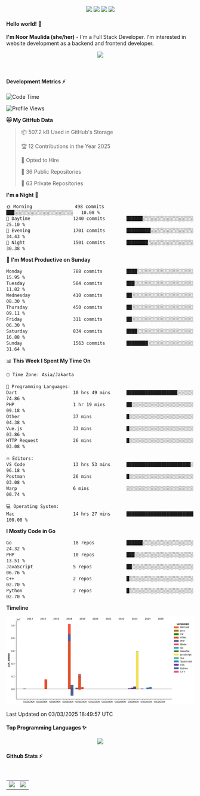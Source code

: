 <p align="center">
  <img src="https://dev.discordprofiles.me/badge/status/814439552055771206?simple=true">
  <img src="https://dev.discordprofiles.me/badge/playing/814439552055771206">
  <img src="https://dev.discordprofiles.me/badge/vscode/814439552055771206">
  <img src="https://dev.discordprofiles.me/badge/spotify/814439552055771206">
</p>

#### Hello world! 👋
**I'm Noor Maulida (she/her)** - I'm a Full Stack Developer. I'm interested in website development as a backend and frontend developer.

<p align="center">
  <img src="https://skillicons.dev/icons?i=go,laravel,nodejs,vue,express,ruby,python,mongodb,docker,aws,gcp" />
</p>
<br>

#### Development Metrics ⚡
<!--START_SECTION:waka-->
![Code Time](http://img.shields.io/badge/Code%20Time-787%20hrs%2014%20mins-blue)

![Profile Views](http://img.shields.io/badge/Profile%20Views-0-blue)

**🐱 My GitHub Data** 

> 📦 507.2 kB Used in GitHub's Storage 
 > 
> 🏆 12 Contributions in the Year 2025
 > 
> 💼 Opted to Hire
 > 
> 📜 36 Public Repositories 
 > 
> 🔑 63 Private Repositories 
 > 
**I'm a Night 🦉** 

```text
🌞 Morning                498 commits         ███░░░░░░░░░░░░░░░░░░░░░░   10.08 % 
🌆 Daytime                1240 commits        ██████░░░░░░░░░░░░░░░░░░░   25.10 % 
🌃 Evening                1701 commits        █████████░░░░░░░░░░░░░░░░   34.43 % 
🌙 Night                  1501 commits        ████████░░░░░░░░░░░░░░░░░   30.38 % 
```
📅 **I'm Most Productive on Sunday** 

```text
Monday                   788 commits         ████░░░░░░░░░░░░░░░░░░░░░   15.95 % 
Tuesday                  584 commits         ███░░░░░░░░░░░░░░░░░░░░░░   11.82 % 
Wednesday                410 commits         ██░░░░░░░░░░░░░░░░░░░░░░░   08.30 % 
Thursday                 450 commits         ██░░░░░░░░░░░░░░░░░░░░░░░   09.11 % 
Friday                   311 commits         ██░░░░░░░░░░░░░░░░░░░░░░░   06.30 % 
Saturday                 834 commits         ████░░░░░░░░░░░░░░░░░░░░░   16.88 % 
Sunday                   1563 commits        ████████░░░░░░░░░░░░░░░░░   31.64 % 
```


📊 **This Week I Spent My Time On** 

```text
🕑︎ Time Zone: Asia/Jakarta

💬 Programming Languages: 
Dart                     10 hrs 49 mins      ███████████████████░░░░░░   74.86 % 
PHP                      1 hr 19 mins        ██░░░░░░░░░░░░░░░░░░░░░░░   09.18 % 
Other                    37 mins             █░░░░░░░░░░░░░░░░░░░░░░░░   04.38 % 
Vue.js                   33 mins             █░░░░░░░░░░░░░░░░░░░░░░░░   03.86 % 
HTTP Request             26 mins             █░░░░░░░░░░░░░░░░░░░░░░░░   03.08 % 

🔥 Editors: 
VS Code                  13 hrs 53 mins      ████████████████████████░   96.18 % 
Postman                  26 mins             █░░░░░░░░░░░░░░░░░░░░░░░░   03.08 % 
Warp                     6 mins              ░░░░░░░░░░░░░░░░░░░░░░░░░   00.74 % 

💻 Operating System: 
Mac                      14 hrs 27 mins      █████████████████████████   100.00 % 
```

**I Mostly Code in Go** 

```text
Go                       18 repos            ██████░░░░░░░░░░░░░░░░░░░   24.32 % 
PHP                      10 repos            ███░░░░░░░░░░░░░░░░░░░░░░   13.51 % 
JavaScript               5 repos             ██░░░░░░░░░░░░░░░░░░░░░░░   06.76 % 
C++                      2 repos             █░░░░░░░░░░░░░░░░░░░░░░░░   02.70 % 
Python                   2 repos             █░░░░░░░░░░░░░░░░░░░░░░░░   02.70 % 
```



**Timeline**

![Lines of Code chart](https://raw.githubusercontent.com/noormaulida/noormaulida/main/assets/bar_graph.png)


 Last Updated on 03/03/2025 18:49:57 UTC
<!--END_SECTION:waka-->

#### Top Programming Languages ✨
<p align="center">
  <img src="https://api.githubtrends.io/user/svg/noormaulida/langs?time_range=one_year&include_private=true&compact=true&theme=dark" />
</p>

#### Github Stats ⚡
<p align="center">
  <table>
    <tr>
      <td>
        <img src="https://github-readme-streak-stats.herokuapp.com?user=noormaulida&theme=react&hide_border=true&mode=weekly" height="180" />
      </td>
      <td>
        <img src="https://github-readme-stats.vercel.app/api?username=noormaulida&theme=react&count_private=true&hide_border=true&line_height=20" height="180"/>
      </td>
    </tr>
</p>
<br>
